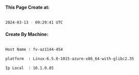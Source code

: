
   
#### This Page Create at:

```bash

2024-03-13 - 09:29:41 UTC

```

#### Create By Machine:

```bash

Host Name : fv-az1144-454

platform  : Linux-6.5.0-1015-azure-x86_64-with-glibc2.35

Ip Local  : 10.1.0.85

```

